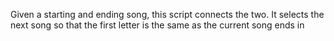 Given a starting and ending song, this script connects the two. It selects the
next song so that the first letter is the same as the current song ends in
